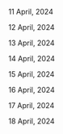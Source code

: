 11 April, 2024

12 April, 2024

13 April, 2024

14 April, 2024

15 April, 2024

16 April, 2024

17 April, 2024

18 April, 2024